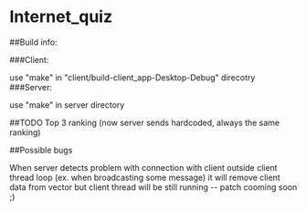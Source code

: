 # Internet_quiz

##Build info:

###Client:

  use "make" in "client/build-client_app-Desktop-Debug" direcotry
###Server:

  use "make" in server directory
  
  ##TODO
  Top 3 ranking (now server sends hardcoded, always the same ranking)
  
  ##Possible bugs
  
  When server detects problem with connection with client outside client thread loop (ex. when broadcasting some message) it will remove client data from vector but client thread will be still running -- patch cooming soon ;)
